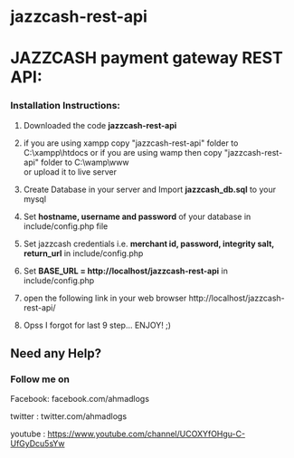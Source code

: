 # jazzcash-rest-api

# JAZZCASH payment gateway REST API:

### Installation Instructions:

1. Downloaded the code **jazzcash-rest-api**

2. if you are using xampp copy "jazzcash-rest-api" folder to C:\xampp\htdocs
   or if you are using wamp then  copy "jazzcash-rest-api" folder to C:\wamp\www\
   or upload it to live server
   
3. Create Database in your server and Import **jazzcash_db.sql** to your mysql

4. Set **hostname, username and password** of your database in include/config.php file

5. Set jazzcash credentials i.e. **merchant id, password, integrity salt, return_url** in include/config.php

6. Set **BASE_URL = http://localhost/jazzcash-rest-api** in include/config.php

7. open the following link in your web browser http://localhost/jazzcash-rest-api/

8. Opss I forgot for last 9 step... ENJOY! ;)

## Need any Help?

### Follow me on

Facebook: facebook.com/ahmadlogs 

twitter : twitter.com/ahmadlogs

youtube : https://www.youtube.com/channel/UCOXYfOHgu-C-UfGyDcu5sYw
